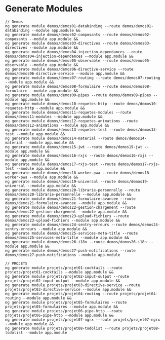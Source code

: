 # Generate Modules
    // Demos
    ng generate module demos/demos01-databinding --route demos/demos01-databinding --module app.module &&
    ng generate module demos/demos02-composants --route demos/demos02-composants --module app.module &&
    ng generate module demos/demos03-directives --route demos/demos03-directives --module app.module &&
    ng generate module demos/demos04-injection-dependances --route demos/demos04-injection-dependances --module app.module &&
    ng generate module demos/demos05-observable --route demos/demos05-observable --module app.module &&
    ng generate module demos/demos06-directive-service --route demos/demos06-directive-service --module app.module &&
    ng generate module demos/demos07-routing --route demos/demos07-routing --module app.module &&
    ng generate module demos/demos08-formulaire --route demos/demos08-formulaire --module app.module &&
    ng generate module demos/demos09-pipes --route demos/demos09-pipes --module app.module &&
    ng generate module demos/demos10-requetes-http --route demos/demos10-requetes-http --module app.module &&
    ng generate module demos/demos11-requetes-modules --route demos/demos11-modules --module app.module &&
    ng generate module demos/demos12-requetes-animations --route demos/demos12-animations --module app.module &&
    ng generate module demos/demos13-requetes-test --route demos/demos13-test --module app.module &&
    ng generate module demos/demos14-material --route demos/demos14-material --module app.module &&
    ng generate module demos/demos15-jwt --route demos/demos15-jwt --module app.module &&
    ng generate module demos/demos16-rxjs --route demos/demos16-rxjs --module app.module &&
    ng generate module demos/demos17-rxjs-test --route demos/demos17-rxjs-test --module app.module &&
    ng generate module demos/demos18-worker-pwa --route demos/demos18-worker-pwa --module app.module &&
    ng generate module demos/demos19-universal --route demos/demos19-universal --module app.module &&
    ng generate module demos/demos20-librarie-personnelle --route demos/demos20-librarie-personnelle --module app.module &&
    ng generate module demos/demos21-formulaire-avancee --route demos/demos21-formulaire-avancee --module app.module &&
    ng generate module demos/demos22-gestion-chargement --route demos/demos22-gestion-chargement --module app.module &&
    ng generate module demos/demos23-upload-fichiers --route demos/demos23-upload-fichiers --module app.module &&
    ng generate module demos/demos24-sentry-erreurs --route demos/demos24-sentry-erreurs --module app.module &&
    ng generate module demos/demos25-services-meta-title --route demos/demos25-services-meta-title --module app.module &&
    ng generate module demos/demos26-i18n --route demos/demos26-i18n --module app.module &&
    ng generate module demos/demos27-push-notifications --route demos/demos27-push-notifications --module app.module
    
    // PROJETS
    ng generate module projets/projet01-cocktails --route projets/projet01-cocktails --module app.module &&
    ng generate module projets/projet02-input-output --route projets/projet02-input-output --module app.module &&
    ng generate module projets/projet03-directive-service --route projets/projet03-directive-service --module app.module &&
    ng generate module projets/projet04-routing --route projets/projet04-routing --module app.module &&
    ng generate module projets/projet05-formulaires --route projets/projet05-formulaires --module app.module &&
    ng generate module projets/projet06-pipe-http --route projets/projet06-pipe-http --module app.module &&
    ng generate module projets/projet07-ngrx --route projets/projet07-ngrx --module app.module &&
    ng generate module projets/projet08-todolist --route projets/projet08-todolist --module app.module
